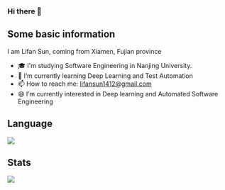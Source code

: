 ### Hi there 👋

## Some basic information
I am Lifan Sun, coming from Xiamen, Fujian province

- 🎓 I'm studying Software Engineering in Nanjing University.
- 🌱 I’m currently learning Deep Learning and Test Automation
- 📫 How to reach me: lifansun1412@gmail.com
- 😄 I’m currently interested in Deep learning and Automated Software Engineering

## Language
![](https://github-readme-stats.vercel.app/api/top-langs/?username=SUNLIFAN&layout=compact)

## Stats
![](https://github-readme-stats.vercel.app/api?username=SUNLIFAN)
